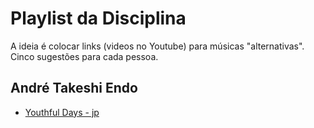 ﻿# Playlist da Disciplina

A ideia é colocar links (videos no Youtube) para músicas "alternativas". Cinco sugestões para cada pessoa.

## André Takeshi Endo

- [Youthful Days - jp](https://www.youtube.com/watch?v=JHlX4MtHSeU)


